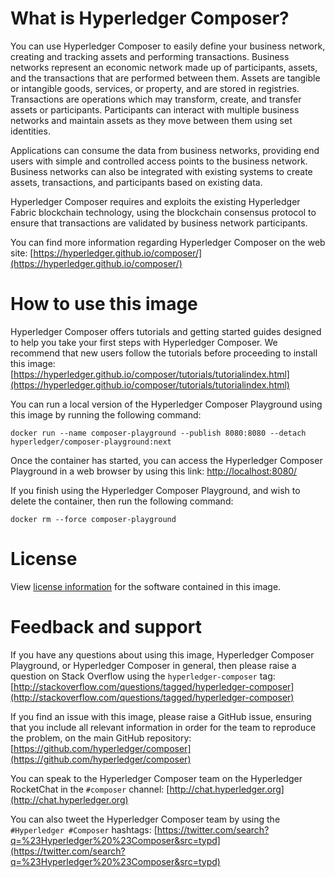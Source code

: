 # What is Hyperledger Composer?

You can use Hyperledger Composer to easily define your business network, creating and tracking assets and performing transactions. Business networks represent an economic network made up of participants, assets, and the transactions that are performed between them. Assets are tangible or intangible goods, services, or property, and are stored in registries. Transactions are operations which may transform, create, and transfer assets or participants. Participants can interact with multiple business networks and maintain assets as they move between them using set identities.

Applications can consume the data from business networks, providing end users with simple and controlled access points to the business network. Business networks can also be integrated with existing systems to create assets, transactions, and participants based on existing data.

Hyperledger Composer requires and exploits the existing Hyperledger Fabric blockchain technology, using the blockchain consensus protocol to ensure that transactions are validated by business network participants.

You can find more information regarding Hyperledger Composer on the web site: [https://hyperledger.github.io/composer/](https://hyperledger.github.io/composer/)

# How to use this image

Hyperledger Composer offers tutorials and getting started guides designed to help you take your first steps with Hyperledger Composer. We recommend that new users follow the tutorials before proceeding to install this image: [https://hyperledger.github.io/composer/tutorials/tutorialindex.html](https://hyperledger.github.io/composer/tutorials/tutorialindex.html)

You can run a local version of the Hyperledger Composer Playground using this image by running the following command:

`docker run --name composer-playground --publish 8080:8080 --detach hyperledger/composer-playground:next`

Once the container has started, you can access the Hyperledger Composer Playground in a web browser by using this link: [http://localhost:8080/](http://localhost:8080/)

If you finish using the Hyperledger Composer Playground, and wish to delete the container, then run the following command:

`docker rm --force composer-playground`

# License

View [license information](https://github.com/hyperledger/composer/blob/master/LICENSE.txt) for the software contained in this image.

# Feedback and support

If you have any questions about using this image, Hyperledger Composer Playground, or Hyperledger Composer in general, then please raise a question on Stack Overflow using the `hyperledger-composer` tag: [http://stackoverflow.com/questions/tagged/hyperledger-composer](http://stackoverflow.com/questions/tagged/hyperledger-composer)

If you find an issue with this image, please raise a GitHub issue, ensuring that you include all relevant information in order for the team to reproduce the problem, on the main GitHub repository: [https://github.com/hyperledger/composer](https://github.com/hyperledger/composer)

You can speak to the Hyperledger Composer team on the Hyperledger RocketChat in the `#composer` channel: [http://chat.hyperledger.org](http://chat.hyperledger.org)

You can also tweet the Hyperledger Composer team by using the `#Hyperledger #Composer` hashtags: [https://twitter.com/search?q=%23Hyperledger%20%23Composer&src=typd](https://twitter.com/search?q=%23Hyperledger%20%23Composer&src=typd)
